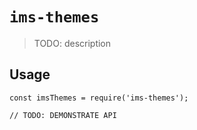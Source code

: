 # `ims-themes`

> TODO: description

## Usage

```
const imsThemes = require('ims-themes');

// TODO: DEMONSTRATE API
```
